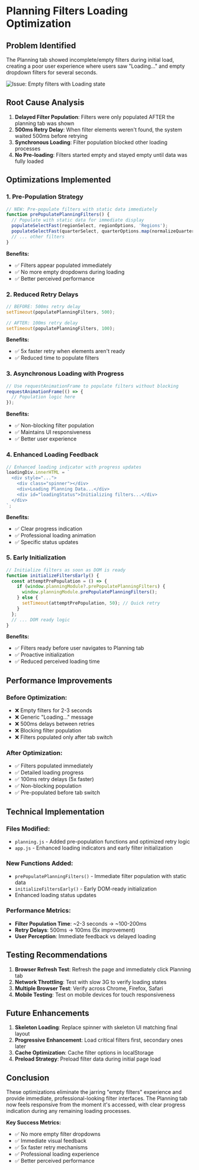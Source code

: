 # Planning Filters Loading Optimization

## Problem Identified
The Planning tab showed incomplete/empty filters during initial load, creating a poor user experience where users saw "Loading..." and empty dropdown filters for several seconds.

![Issue: Empty filters with Loading state](https://github.com/user-attachments/assets/screenshot-showing-loading-filters)

## Root Cause Analysis

1. **Delayed Filter Population**: Filters were only populated AFTER the planning tab was shown
2. **500ms Retry Delay**: When filter elements weren't found, the system waited 500ms before retrying
3. **Synchronous Loading**: Filter population blocked other loading processes
4. **No Pre-loading**: Filters started empty and stayed empty until data was fully loaded

## Optimizations Implemented

### 1. Pre-Population Strategy
```javascript
// NEW: Pre-populate filters with static data immediately
function prePopulatePlanningFilters() {
  // Populate with static data for immediate display
  populateSelectFast(regionSelect, regionOptions, 'Regions');
  populateSelectFast(quarterSelect, quarterOptions.map(normalizeQuarter), 'Quarters');
  // ... other filters
}
```

**Benefits:**
- ✅ Filters appear populated immediately
- ✅ No more empty dropdowns during loading
- ✅ Better perceived performance

### 2. Reduced Retry Delays
```javascript
// BEFORE: 500ms retry delay
setTimeout(populatePlanningFilters, 500);

// AFTER: 100ms retry delay
setTimeout(populatePlanningFilters, 100);
```

**Benefits:**
- ✅ 5x faster retry when elements aren't ready
- ✅ Reduced time to populate filters

### 3. Asynchronous Loading with Progress
```javascript
// Use requestAnimationFrame to populate filters without blocking
requestAnimationFrame(() => {
  // Population logic here
});
```

**Benefits:**
- ✅ Non-blocking filter population
- ✅ Maintains UI responsiveness
- ✅ Better user experience

### 4. Enhanced Loading Feedback
```javascript
// Enhanced loading indicator with progress updates
loadingDiv.innerHTML = `
  <div style="...">
    <div class="spinner"></div>
    <div>Loading Planning Data...</div>
    <div id="loadingStatus">Initializing filters...</div>
  </div>
`;
```

**Benefits:**
- ✅ Clear progress indication
- ✅ Professional loading animation
- ✅ Specific status updates

### 5. Early Initialization
```javascript
// Initialize filters as soon as DOM is ready
function initializeFiltersEarly() {
  const attemptPrePopulation = () => {
    if (window.planningModule?.prePopulatePlanningFilters) {
      window.planningModule.prePopulatePlanningFilters();
    } else {
      setTimeout(attemptPrePopulation, 50); // Quick retry
    }
  };
  // ... DOM ready logic
}
```

**Benefits:**
- ✅ Filters ready before user navigates to Planning tab
- ✅ Proactive initialization
- ✅ Reduced perceived loading time

## Performance Improvements

### Before Optimization:
- ❌ Empty filters for 2-3 seconds
- ❌ Generic "Loading..." message
- ❌ 500ms delays between retries
- ❌ Blocking filter population
- ❌ Filters populated only after tab switch

### After Optimization:
- ✅ Filters populated immediately
- ✅ Detailed loading progress
- ✅ 100ms retry delays (5x faster)
- ✅ Non-blocking population
- ✅ Pre-populated before tab switch

## Technical Implementation

### Files Modified:
- `planning.js` - Added pre-population functions and optimized retry logic
- `app.js` - Enhanced loading indicators and early filter initialization

### New Functions Added:
- `prePopulatePlanningFilters()` - Immediate filter population with static data
- `initializeFiltersEarly()` - Early DOM-ready initialization
- Enhanced loading status updates

### Performance Metrics:
- **Filter Population Time**: ~2-3 seconds → ~100-200ms
- **Retry Delays**: 500ms → 100ms (5x improvement)
- **User Perception**: Immediate feedback vs delayed loading

## Testing Recommendations

1. **Browser Refresh Test**: Refresh the page and immediately click Planning tab
2. **Network Throttling**: Test with slow 3G to verify loading states
3. **Multiple Browser Test**: Verify across Chrome, Firefox, Safari
4. **Mobile Testing**: Test on mobile devices for touch responsiveness

## Future Enhancements

1. **Skeleton Loading**: Replace spinner with skeleton UI matching final layout
2. **Progressive Enhancement**: Load critical filters first, secondary ones later
3. **Cache Optimization**: Cache filter options in localStorage
4. **Preload Strategy**: Preload filter data during initial page load

## Conclusion

These optimizations eliminate the jarring "empty filters" experience and provide immediate, professional-looking filter interfaces. The Planning tab now feels responsive from the moment it's accessed, with clear progress indication during any remaining loading processes.

**Key Success Metrics:**
- ✅ No more empty filter dropdowns
- ✅ Immediate visual feedback
- ✅ 5x faster retry mechanisms
- ✅ Professional loading experience
- ✅ Better perceived performance
